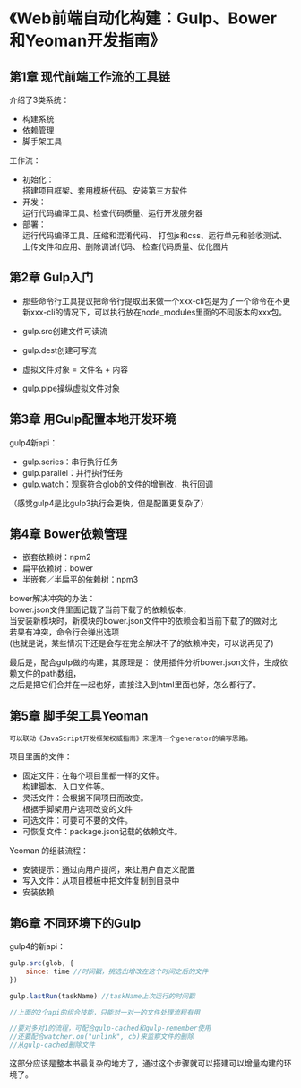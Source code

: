# 《Web前端自动化构建：Gulp、Bower和Yeoman开发指南》
## 第1章 现代前端工作流的工具链
介绍了3类系统：
* 构建系统
* 依赖管理
* 脚手架工具

工作流：
* 初始化：<br>
搭建项目框架、套用模板代码、安装第三方软件
* 开发：<br>
运行代码编译工具、检查代码质量、运行开发服务器
* 部署：<br>
运行代码编译工具、压缩和混淆代码、
打包js和css、运行单元和验收测试、
上传文件和应用、删除调试代码、
检查代码质量、优化图片

## 第2章 Gulp入门
* 那些命令行工具提议把命令行提取出来做一个xxx-cli包是为了一个命令在不更新xxx-cli的情况下，可以执行放在node_modules里面的不同版本的xxx包。


* gulp.src创建文件可读流
* gulp.dest创建可写流
* 虚拟文件对象 = 文件名 + 内容
* gulp.pipe操纵虚拟文件对象

## 第3章 用Gulp配置本地开发环境
gulp4新api：
* gulp.series：串行执行任务
* gulp.parallel：并行执行任务
* gulp.watch：观察符合glob的文件的增删改，执行回调

（感觉gulp4是比gulp3执行会更快，但是配置更复杂了）

## 第4章 Bower依赖管理
* 嵌套依赖树：npm2
* 扁平依赖树：bower
* 半嵌套／半扁平的依赖树：npm3

bower解决冲突的办法：<br>
bower.json文件里面记载了当前下载了的依赖版本，<br>
当安装新模块时，新模块的bower.json文件中的依赖会和当前下载了的做对比<br>
若果有冲突，命令行会弹出选项<br>
(也就是说，某些情况下还是会存在完全解决不了的依赖冲突，可以说再见了)

最后是，配合gulp做的构建，其原理是：
使用插件分析bower.json文件，生成依赖文件的path数组，<br>
之后是把它们合并在一起也好，直接注入到html里面也好，怎么都行了。

## 第5章 脚手架工具Yeoman
```
可以联动《JavaScript开发框架权威指南》来理清一个generator的编写思路。
```

项目里面的文件：
* 固定文件：在每个项目里都一样的文件。<br>
构建脚本、入口文件等。
* 灵活文件：会根据不同项目而改变。<br>
根据手脚架用户选项改变的文件
* 可选文件：可要可不要的文件。
* 可恢复文件：package.json记载的依赖文件。

Yeoman 的组装流程：
* 安装提示：通过向用户提问，来让用户自定义配置
* 写入文件：从项目模板中把文件复制到目录中
* 安装依赖



## 第6章 不同环境下的Gulp
gulp4的新api：

```javascript
gulp.src(glob, {
    since: time //时间戳，挑选出增改在这个时间之后的文件
})

gulp.lastRun(taskName) //taskName上次运行的时间戳

//上面的2个api的组合技能，只能对一对一的文件处理流程有用

//要对多对1的流程，可配合gulp-cached和gulp-remember使用
//还要配合watcher.on("unlink", cb)来监察文件的删除
//从gulp-cached删除文件
```
这部分应该是整本书最复杂的地方了，通过这个步骤就可以搭建可以增量构建的环境了。